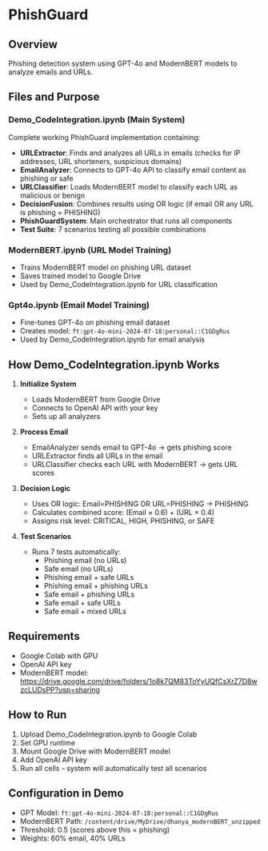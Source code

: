# PhishGuard

## Overview
Phishing detection system using GPT-4o and ModernBERT models to analyze emails and URLs.

## Files and Purpose

### Demo_CodeIntegration.ipynb (Main System)
Complete working PhishGuard implementation containing:
- **URLExtractor**: Finds and analyzes all URLs in emails (checks for IP addresses, URL shorteners, suspicious domains)
- **EmailAnalyzer**: Connects to GPT-4o API to classify email content as phishing or safe
- **URLClassifier**: Loads ModernBERT model to classify each URL as malicious or benign
- **DecisionFusion**: Combines results using OR logic (if email OR any URL is phishing = PHISHING)
- **PhishGuardSystem**: Main orchestrator that runs all components
- **Test Suite**: 7 scenarios testing all possible combinations

### ModernBERT.ipynb (URL Model Training)
- Trains ModernBERT model on phishing URL dataset
- Saves trained model to Google Drive
- Used by Demo_CodeIntegration.ipynb for URL classification

### Gpt4o.ipynb (Email Model Training)  
- Fine-tunes GPT-4o on phishing email dataset
- Creates model: `ft:gpt-4o-mini-2024-07-18:personal::C1GDgRus`
- Used by Demo_CodeIntegration.ipynb for email analysis

## How Demo_CodeIntegration.ipynb Works

1. **Initialize System**
   - Loads ModernBERT from Google Drive
   - Connects to OpenAI API with your key
   - Sets up all analyzers

2. **Process Email**
   - EmailAnalyzer sends email to GPT-4o → gets phishing score
   - URLExtractor finds all URLs in the email
   - URLClassifier checks each URL with ModernBERT → gets URL scores

3. **Decision Logic**
   - Uses OR logic: Email=PHISHING OR URL=PHISHING → PHISHING
   - Calculates combined score: (Email × 0.6) + (URL × 0.4)
   - Assigns risk level: CRITICAL, HIGH, PHISHING, or SAFE

4. **Test Scenarios**
   - Runs 7 tests automatically:
     - Phishing email (no URLs)
     - Safe email (no URLs)  
     - Phishing email + safe URLs
     - Phishing email + phishing URLs
     - Safe email + phishing URLs
     - Safe email + safe URLs
     - Safe email + mixed URLs

## Requirements

- Google Colab with GPU
- OpenAI API key
- ModernBERT model: https://drive.google.com/drive/folders/1o8k7QM83ToYyUQfCsXrZ7D8wzcLUDsPP?usp=sharing

## How to Run

1. Upload Demo_CodeIntegration.ipynb to Google Colab
2. Set GPU runtime
3. Mount Google Drive with ModernBERT model
4. Add OpenAI API key
5. Run all cells - system will automatically test all scenarios

## Configuration in Demo

- GPT Model: `ft:gpt-4o-mini-2024-07-18:personal::C1GDgRus`
- ModernBERT Path: `/content/drive/MyDrive/dhanya_modernBERT_unzipped`
- Threshold: 0.5 (scores above this = phishing)
- Weights: 60% email, 40% URLs
